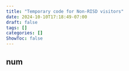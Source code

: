```yaml
---
title: "Temporary code for Non-RISD visitors"
date: 2024-10-10T17:18:49-07:00
draft: false
tags: []
categories: []
ShowToc: false
---
```


## num
<script>
    // Generate a random number between 1 and 100
    var randomCode = Math.floor(Math.random() * 10000).toString().padStart(4, '0');
    
    // Put the random number into the element with id="num"
    document.getElementById("num").textContent = randomCode;
</script>
